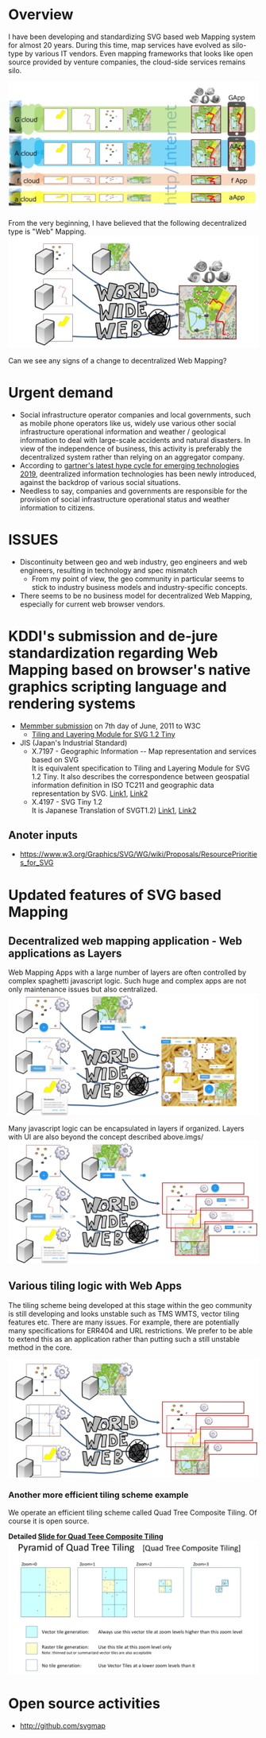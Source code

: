 # Overview
I have been developing and standardizing SVG based web Mapping system for almost 20 years.
During this time, map services have evolved as silo-type by various IT vendors. Even mapping frameworks that looks like open source provided by venture companies, the cloud-side services remains silo.

![silo mapping services](imgs/siloMap.JPG)

From the very beginning, I have believed that the following decentralized type is "Web" Mapping.
![decentralized Web Mapping](imgs/decentralizedWebMapping.JPG)

Can we see any signs of a change to decentralized Web Mapping?


# Urgent demand
- Social infrastructure operator companies and local governments, such as mobile phone operators like us, widely use various other social infrastructure operational information and weather / geological information to deal with large-scale accidents and natural disasters. In view of the independence of business, this activity is preferably the decentralized system rather than relying on an aggregator company.
- According to [gartner's latest hype cycle for emerging technologies 2019](https://www.gartner.com/smarterwithgartner/5-trends-appear-on-the-gartner-hype-cycle-for-emerging-technologies-2019/), deentralized information technologies has been newly introduced, against the backdrop of various social situations.
- Needless to say, companies and governments are responsible for the provision of social infrastructure operational status and weather information to citizens.

# ISSUES
- Discontinuity between geo and web industry, geo engineers and web engineers, resulting in technology and spec mismatch
  - From my point of view, the geo community in particular seems to stick to industry business models and industry-specific concepts.
- There seems to be no business model for decentralized Web Mapping, especially for current web browser vendors.

# KDDI's submission and de-jure standardization regarding Web Mapping based on browser's native graphics scripting language and rendering systems
- [Memmber submission](https://www.w3.org/Submission/2011/04/) on 7th day of June, 2011 to W3C
  - [Tiling and Layering Module for SVG 1.2 Tiny](https://www.w3.org/Submission/2011/SUBM-SVGTL-20110607/)
- JIS (Japan's Industrial Standard)
  - X.7197 - Geographic Information -- Map representation and services based on SVG<br>
    It is equivalent specification to Tiling and Layering Module for SVG 1.2 Tiny. It also describes the correspondence between geospatial information definition in ISO TC211 and geographic data representation by SVG. [Link1](https://webdesk.jsa.or.jp/books/W11M0090/index/?bunsyo_id=JIS%20X%207197:2012), [Link2](https://kikakurui.com/x7/X7197-2012-01.html)
  - X.4197 - SVG Tiny 1.2<br>
    It is Japanese Translation of SVGT1.2) [Link1](https://webdesk.jsa.or.jp/books/W11M0090/index/?bunsyo_id=JIS%20X%204197:2012), [Link2](https://kikakurui.com/x4/X4197-2012-01.html)

## Anoter inputs
- https://www.w3.org/Graphics/SVG/WG/wiki/Proposals/ResourcePriorities_for_SVG

# Updated features of SVG based Mapping
## Decentralized web mapping application - Web applications as Layers
Web Mapping Apps with a large number of layers are often controlled by complex spaghetti javascript logic. Such huge and complex apps are not only maintenance issues but also centralized.
![](imgs/spaghettiApp.JPG)

Many javascript logic can be encapsulated in layers if organized. Layers with UI are also beyond the concept described above.imgs/
![](imgs/webAppLayer.JPG)

## Various tiling logic with Web Apps
The tiling scheme being developed at this stage within the geo community is still developing and looks unstable such as TMS WMTS, vector tiling features etc. There are many issues. For example, there are potentially many specifications for ERR404 and URL restrictions.
We prefer to be able to extend this as an application rather than putting such a still unstable method in the core.

![](imgs/appTiling.JPG)

### Another more efficient tiling scheme example
We operate an efficient tiling scheme called Quad Tree Composite Tiling. Of course it is open source.

**Detailed [Slide for Quad Teee Composite Tiling](https://www.slideshare.net/totipalmate/quad-tree-composite-tiling-in-english)**
![](imgs/QTCM.png)


# Open source activities
- http://github.com/svgmap
